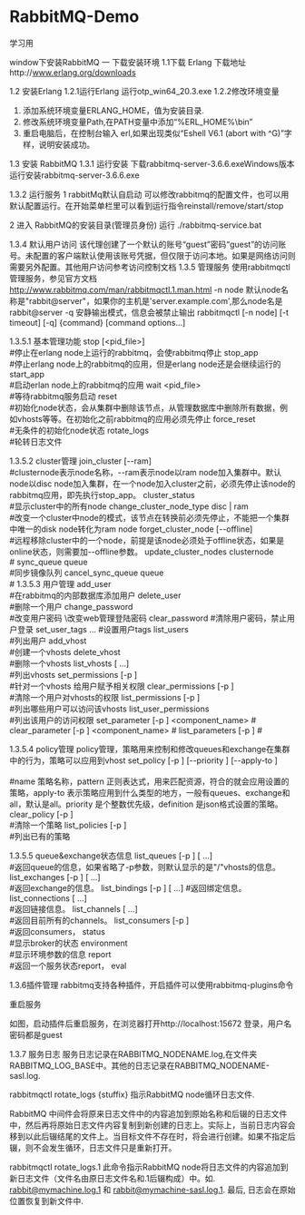 # RabbitMQ-Demo
学习用

window下安装RabbitMQ
一 下载安装环境
1.1下载 Erlang
下载地址http://www.erlang.org/downloads

1.2 安装Erlang
1.2.1运行Erlang
运行otp_win64_20.3.exe
1.2.2修改环境变量
1) 添加系统环境变量ERLANG_HOME，值为安装目录.
2) 修改系统环境变量Path,在PATH变量中添加“%ERL_HOME%\bin”
3) 重启电脑后，在控制台输入 erl,如果出现类似“Eshell V6.1 (abort with ^G)”字样，说明安装成功。

1.3 安装 RabbitMQ
1.3.1 运行安装
下载rabbitmq-server-3.6.6.exeWindows版本
运行安装rabbitmq-server-3.6.6.exe

1.3.2 运行服务
1 rabbitMq默认自启动
可以修改rabbitmq的配置文件，也可以用默认配置运行。在开始菜单栏里可以看到运行指令reinstall/remove/start/stop

2 进入 RabbitMQ的安装目录(管理员身份)
运行 ./rabbitmq-service.bat


1.3.4 默认用户访问
该代理创建了一个默认的账号“guest”密码“guest”的访问账号。未配置的客户端默认使用该账号凭据，但仅限于访问本地。如果是网络访问则需要另外配置。其他用户访问参考访问控制文档
1.3.5 管理服务
使用rabbitmqctl 管理服务，参见官方文档
http://www.rabbitmq.com/man/rabbitmqctl.1.man.html
 -n node 默认node名称是"rabbit@server"，如果你的主机是'server.example.com',那么node名是rabbit@server
 -q 安静输出模式，信息会被禁止输出
rabbitmqctl [-n node] [-t timeout] [-q] {command} [command options...]

1.3.5.1 基本管理功能
stop [<pid_file>]  
    #停止在erlang node上运行的rabbitmq，会使rabbitmq停止
stop_app   
    #停止erlang node上的rabbitmq的应用，但是erlang node还是会继续运行的
start_app   
    #启动erlan node上的rabbitmq的应用
wait <pid_file>  
    #等待rabbitmq服务启动
reset  
    #初始化node状态，会从集群中删除该节点，从管理数据库中删除所有数据，例如vhosts等等。在初始化之前rabbitmq的应用必须先停止
force_reset  
    #无条件的初始化node状态
rotate_logs <suffix>   
    #轮转日志文件

1.3.5.2 cluster管理
join_cluster <clusternode> [--ram]  
    #clusternode表示node名称，--ram表示node以ram node加入集群中。默认node以disc node加入集群，在一个node加入cluster之前，必须先停止该node的rabbitmq应用，即先执行stop_app。
cluster_status  
    #显示cluster中的所有node
change_cluster_node_type disc | ram  
    #改变一个cluster中node的模式，该节点在转换前必须先停止，不能把一个集群中唯一的disk node转化为ram node
forget_cluster_node [--offline]  
    #远程移除cluster中的一个node，前提是该node必须处于offline状态，如果是online状态，则需要加--offline参数。
update_cluster_nodes clusternode   
    #
sync_queue queue  
    #同步镜像队列
cancel_sync_queue queue    
    #
1.3.5.3 用户管理
add_user <username> <password>  
    #在rabbitmq的内部数据库添加用户
delete_user <username>  
    #删除一个用户
change_password <username> <newpassword>  
    #改变用户密码  \\改变web管理登陆密码
clear_password <username> 
    #清除用户密码，禁止用户登录
set_user_tags <username> <tag> ...
    #设置用户tags
list_users  
    #列出用户
add_vhost <vhostpath>  
    #创建一个vhosts
delete_vhost <vhostpath>  
    #删除一个vhosts
list_vhosts [<vhostinfoitem> ...]  
    #列出vhosts
set_permissions [-p <vhostpath>] <user> <conf> <write> <read>  
    #针对一个vhosts 给用户赋予相关权限
clear_permissions [-p <vhostpath>] <username>  
    #清除一个用户对vhosts的权限
list_permissions [-p <vhostpath>]   
    #列出哪些用户可以访问该vhosts
list_user_permissions <username>  
    #列出该用户的访问权限
set_parameter [-p <vhostpath>] <component_name> <name> <value>
    #
clear_parameter [-p <vhostpath>] <component_name> <key>
    #
list_parameters [-p <vhostpath>]
    #

1.3.5.4 policy管理
policy管理，策略用来控制和修改queues和exchange在集群中的行为，策略可以应用到vhost
set_policy [-p <vhostpath>] [--priority <priority>] [--apply-to <apply-to>]  
<name> <pattern> <definition>    
    #name 策略名称，pattern  正则表达式，用来匹配资源，符合的就会应用设置的策略，apply-to 表示策略应用到什么类型的地方，一般有queues、exchange和all，默认是all。priority 是个整数优先级，definition 是json格式设置的策略。
clear_policy [-p <vhostpath>] <name>  
    #清除一个策略
list_policies [-p <vhostpath>]  
    #列出已有的策略

1.3.5.5 queue&exchange状态信息
list_queues [-p <vhostpath>] [<queueinfoitem> ...]  
    #返回queue的信息，如果省略了-p参数，则默认显示的是"/"vhosts的信息。
list_exchanges [-p <vhostpath>] [<exchangeinfoitem> ...]  
    #返回exchange的信息。
list_bindings [-p <vhostpath>] [<bindinginfoitem> ...] 
    #返回绑定信息。
list_connections [<connectioninfoitem> ...]  
    #返回链接信息。
list_channels [<channelinfoitem> ...]  
    #返回目前所有的channels。
list_consumers [-p <vhostpath>]  
    #返回consumers，
status  
    #显示broker的状态
environment  
    #显示环境参数的信息
report  
    #返回一个服务状态report，
eval <expr>

1.3.6插件管理
rabbitmq支持各种插件，开启插件可以使用rabbitmq-plugins命令

重启服务


如图，启动插件后重启服务，在浏览器打开http://localhost:15672
登录，用户名密码都是guest


1.3.7 服务日志
服务日志记录在RABBITMQ_NODENAME.log,在文件夹RABBITMQ_LOG_BASE中。其他的日志记录在RABBITMQ_NODENAME-sasl.log.

rabbitmqctl rotate_logs {stuffix}
指示RabbitMQ node循环日志文件.

RabbitMQ 中间件会将原来日志文件中的内容追加到原始名称和后辍的日志文件中，然后再将原始日志文件内容复制到新创建的日志上。实际上，当前日志内容会移到以此后辍结尾的文件上。当目标文件不存在时，将会进行创建。如果不指定后辍，则不会发生循环，日志文件只是重新打开。

rabbitmqctl rotate_logs.1
此命令指示RabbitMQ node将日志文件的内容追加到新日志文件（文件名由原日志文件名和.1后辍构成）中。如. rabbit@mymachine.log.1 和 rabbit@mymachine-sasl.log.1. 最后, 日志会在原始位置恢复到新文件中.
